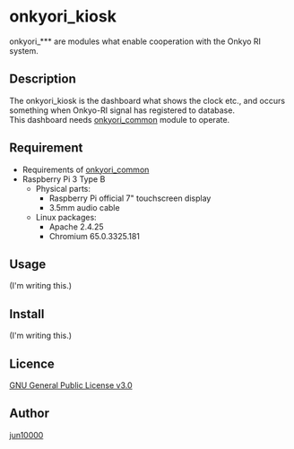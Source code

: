 [onkyori_common]: https://github.com/jun10000/onkyori_common

# onkyori_kiosk
onkyori_*** are modules what enable cooperation with the Onkyo RI system.

## Description
The onkyori_kiosk is the dashboard what shows the clock etc., and occurs something when Onkyo-RI signal has registered to database.  
This dashboard needs [onkyori_common] module to operate.

## Requirement
- Requirements of [onkyori_common]
- Raspberry Pi 3 Type B
    - Physical parts:
        - Raspberry Pi official 7" touchscreen display
        - 3.5mm audio cable
    - Linux packages:
        - Apache 2.4.25
        - Chromium 65.0.3325.181

## Usage
(I'm writing this.)

## Install
(I'm writing this.)

## Licence
[GNU General Public License v3.0](https://github.com/jun10000/onkyori_kiosk/blob/master/LICENSE)

## Author
[jun10000](https://github.com/jun10000)
